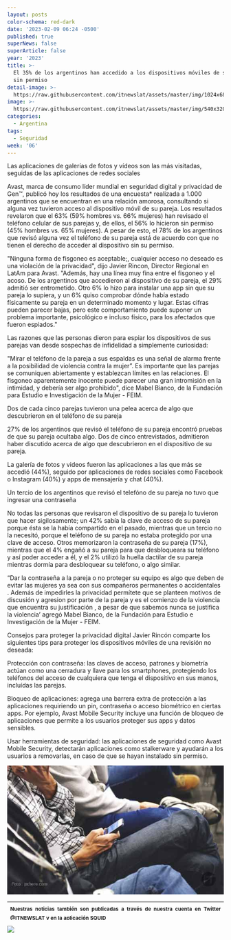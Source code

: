 ```yaml
---
layout: posts
color-schema: red-dark
date: '2023-02-09 06:24 -0500'
published: true
superNews: false
superArticle: false
year: '2023'
title: >-
  El 35% de los argentinos han accedido a los dispositivos móviles de su pareja
  sin permiso
detail-image: >-
  https://raw.githubusercontent.com/itnewslat/assets/master/img/1024x680/Celular-en-Mano-g.jpg
image: >-
  https://raw.githubusercontent.com/itnewslat/assets/master/img/540x320/Celular-en-Mano-p.jpg
categories:
  - Argentina
tags:
  - Seguridad
week: '06'
---
```

Las aplicaciones de galerías de fotos y vídeos son las más visitadas, seguidas de las aplicaciones de redes sociales
 
Avast, marca de consumo líder mundial en seguridad digital y privacidad de Gen™, publicó hoy los resultados de una encuesta* realizada a 1.000 argentinos que se encuentran en una relación amorosa, consultando si alguna vez tuvieron acceso al dispositivo móvil de su pareja. Los resultados revelaron que el 63% (59% hombres vs. 66% mujeres) han revisado el teléfono celular de sus parejas y, de ellos, el 56% lo hicieron sin permiso (45% hombres vs. 65% mujeres). A pesar de esto, el 78% de los argentinos que revisó alguna vez el teléfono de su pareja está de acuerdo con que no tienen el derecho de acceder al dispositivo sin su permiso.

"Ninguna forma de fisgoneo es aceptable;, cualquier acceso no deseado es una violación de la privacidad", dijo Javier Rincon, Director Regional en LatAm para Avast. "Además, hay una línea muy fina entre el fisgoneo y el acoso. De los argentinos que accedieron al dispositivo de su pareja, el 29% admitió ser entrometido. Otro 6% lo hizo para instalar una app sin que su pareja lo supiera, y un 6% quiso comprobar dónde había estado físicamente su pareja en un determinado momento y lugar. Estas cifras pueden parecer bajas, pero este comportamiento puede suponer un problema importante, psicológico e incluso físico, para los afectados que fueron espiados."
 
Las razones que las personas dieron para espiar los dispositivos de sus parejas van desde sospechas de infidelidad a simplemente curiosidad:


"Mirar el teléfono de la pareja a sus espaldas es una señal de alarma frente a la posibilidad de violencia contra la mujer”. Es importante que las parejas se comuniquen abiertamente y establezcan límites en las relaciones. El fisgoneo aparentemente inocente puede parecer una gran intromisión en la intimidad, y debería ser algo prohibido", dice Mabel Bianco, de la Fundación para Estudio e Investigación de la Mujer - FEIM.
 
Dos de cada cinco parejas tuvieron una pelea acerca de algo que descubrieron en el teléfono de su pareja
 
27% de los argentinos que revisó el teléfono de su pareja encontró pruebas de que su pareja ocultaba algo. Dos de cinco entrevistados, admitieron haber discutido acerca de algo que descubrieron en el dispositivo de su pareja.
 
La galería de fotos y videos fueron las aplicaciones a las que más se accedió (44%), seguido por aplicaciones de redes sociales como Facebook o Instagram (40%) y apps de mensajería y chat (40%).

 

Un tercio de los argentinos que revisó el telefóno de su pareja no tuvo que ingresar una contraseña 
 
No todas las personas que revisaron el dispositivo de su pareja lo tuvieron que hacer sigilosamente; un 42% sabía la clave de acceso de su pareja porque ésta se la había compartido en el pasado, mientras que un tercio no la necesitó, porque el teléfono de su pareja no estaba protegido por una clave de acceso. Otros memorizaron la contraseña de su pareja (17%), mientras que el 4% engañó a su pareja para que desbloqueara su teléfono y así poder acceder a él, y el 2% utilizó la huella dactilar de su pareja mientras dormía para desbloquear su teléfono, o algo similar.  
 
“Dar la contraseña a la pareja o no proteger su equipo es algo que deben de evitar las mujeres ya sea con sus compañeros permanentes o accidentales . Además de impedirles la privacidad permítete que se planteen motivos de discusión y agresion por parte de la pareja y es el comienzo de la violencia que encuentra su justificación , a pesar de que sabemos nunca se justifica la violencia’ agregó Mabel Bianco, de la Fundación para Estudio e Investigación de la Mujer - FEIM.
 
Consejos para proteger la privacidad digital 
Javier Rincón comparte los siguientes tips para proteger los dispositivos móviles de una revisión no deseada:
 
Protección con contraseña: las claves de acceso, patrones y biometría actúan como una cerradura y llave para los smartphones, protegiendo los teléfonos del acceso de cualquiera que tenga el dispositivo en sus manos, incluídas las parejas.
 
Bloqueo de aplicaciones: agrega una barrera extra de protección a las aplicaciones requiriendo un pin, contraseña o acceso biométrico en ciertas apps. Por ejemplo, Avast Mobile Security incluye una función de bloqueo de aplicaciones que permite a los usuarios proteger sus apps y datos sensibles.
 
Usar herramientas de seguridad: las aplicaciones de seguridad como Avast Mobile Security, detectarán aplicaciones como stalkerware y ayudarán a los usuarios a removarlas, en caso de que se hayan instalado sin permiso.
 
![](https://raw.githubusercontent.com/itnewslat/assets/master/img/540x320/Celular-en-Mano-p.jpg)

<table style="height: 42px;" width="569">
<tbody>
<tr>
<td style="text-align: justify;"><sub><strong>Nuestras noticias también son publicadas a través de nuestra cuenta en Twitter <a href="https://twitter.com/itnewslat?lang=es">@ITNEWSLAT</a> y en la aplicación <a href="https://squidapp.co/en/">SQUID</a></strong></sub></td>
</tr>
</tbody>
</table>

<img src="https://tracker.metricool.com/c3po.jpg?hash=56f88a41e39ab42c063cc51676587a04"/>